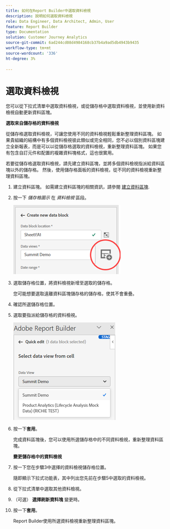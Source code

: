 ```yaml
---
title: 如何在Report Builder中選取資料檢視
description: 說明如何選取資料檢視
role: Data Engineer, Data Architect, Admin, User
feature: Report Builder
type: Documentation
solution: Customer Journey Analytics
source-git-commit: 6ad244cd08d4984168cb37b4a9ad5db4943b9435
workflow-type: tm+mt
source-wordcount: '336'
ht-degree: 3%

---
```



# 選取資料檢視

您可以從下拉式清單中選取資料檢視，或從儲存格中選取資料檢視，並使用新資料檢視自動更新資料區塊。

**選取來自儲存格的資料檢視**

從儲存格選取資料檢視，可讓您使用不同的資料檢視輕鬆重新整理資料區塊。 如果貴組織的結構中有多個資料檢視彼此類似或完全相同，您不必以個別資料區塊建立全新報表，而是可以以從儲存格選取的資料檢視，重新整理資料區塊。 如果您有包含自訂元件和配置的複雜資料塊格式，這也很實用。

若要從儲存格選取資料檢視，請先建立資料區塊，並將多個資料檢視指派給資料區塊以外的儲存格。 然後，使用儲存格面板的資料檢視，從不同的資料檢視重新整理資料區塊。

1. 建立資料區塊。
如需建立資料區塊的相關資訊，請參閱 [建立資料區塊](/help/report-builder/create-a-data-block.md).

1. 按一下 *儲存格圖示* 在 *資料檢視* 區段。

   ![儲存格圖示](/help/report-builder/assets/cell-icon.png)

1. 選取儲存格位置，將資料檢視新增至選取的儲存格。

   您可能想要選取遠離資料區塊儲存格的儲存格，使其不會重疊。

1. 確認所選儲存格位置。

1. 選取要指派給儲存格的資料檢視。

   ![儲存格圖示](/help/report-builder/assets/select-data-view.png)

1. 按一下&#x200B;**套用**。

   完成資料區塊後，您可以使用所選儲存格中的不同資料檢視，重新整理資料區塊。

   **變更儲存格中的資料檢視**

1. 按一下您在步驟3中選擇的資料檢視儲存格位置。

   隨即顯示下拉式功能表，其中列出您先前在步驟5中選取的資料檢視。

1. 從下拉式清單中選取其他資料檢視。

1. （可選） **選擇刷新資料塊** 變更時。

1. 按一下&#x200B;**套用**。

   Report Builder使用所選資料檢視重新整理資料區塊。
